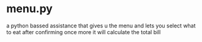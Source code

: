 # menu.py
a python bassed assistance that gives u the menu and lets you select what to eat after confirming once more it will calculate the total bill
